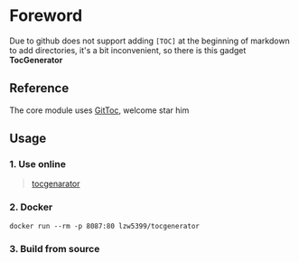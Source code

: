 ﻿# Foreword

Due to github does not support adding `[TOC]` at the beginning of markdown to add directories, it's a bit inconvenient, so there is this gadget **TocGenerator**

## Reference

The core module uses [GitToc](https://github.com/Holy-Shine/GitToc), welcome star him

## Usage

### 1. Use online

> [tocgenarator](http://47.100.220.174:30075)

### 2. Docker

```shell
docker run --rm -p 8087:80 lzw5399/tocgenerator
```

### 3. Build from source
